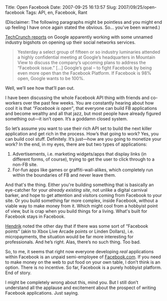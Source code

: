 Title: Open Facebook
Date: 2007-09-25 16:13:57
Slug: 2007/09/25/open-facebook
Tags: API, en, Facebook, Rant


(Disclaimer: The following paragraphs might be pointless and you might end up
feeling I have once again stated the obvious. So… you’ve been warned.)

[TechCrunch reports][1] on Google apparently working with some unnamed
industry bigshots on opening up their social networks services.

> Yesterday a select group of fifteen or so industry luminaries attended a
highly confidential meeting at Google’s headquarters in Mountain View to
discuss the company’s upcoming plans to address the “Facebook issue.” […]
Google’s goal – to fight Facebook by being even more open than the Facebook
Platform. If Facebook is 98% open, Google wants to be 100%.

Well, we’ll see how that’ll pan out.

I have been discussing the whole Facebook API thing with friends and co-
workers over the past few weeks. You are constantly hearing about how cool it
is that _“Facebook is open”_, that everyone can build FB applications and
become wealthy and all that jazz, but most people have already figured
something out—it isn’t open. It’s a goddamn closed system.

So let’s assume you want to use their rich API set to build the next killer
application and get rich in the process. How’s that going to work? Yes, you
can build cool stuff. Definitely. It’s just—how are you going to monetize your
work? In the end, in my eyes, there are but two types of applications:

  1. Advertisements, i.e. marketing widgets/apps that display links (in different forms, of course), trying to get the user to click through to a non-FB site.
  2. For-fun apps like games or graffiti-wall-alikes, which completely run within the boundaries of FB and never leave them.

And that's the thing. Either you're building something that is basically an
eye-catcher for your _already existing site_, not unlike a digital carnival
barker, and hope to get attention and visitors coming from Facebook to your
site. Or you build something far more complex, inside Facebook, without a
viable way to make money from it. Which might cool from a hobbyist point of
view, but is crap when you build things for a living. What's built for
Facebook stays in Facebook.

[Hendrik][2] noted the other day that if there was some sort of “Facebook
points” (akin to Xbox Live Arcade points or Linden Dollars), i.e.
micropayments, the situation would be far more interesting for professionals.
And he’s right. Alas, there’s no such thing. Too bad.

So, to me, it seems that right now everyone developing _real_ applications
within Facebook is an unpaid semi-employee of [Facebook.com][3]. If you need
to make money on the web to put food on your own table, I don’t think is an
option. There is no incentive. So far, Facebook is a purely hobbyist platform.
End of story.

I might be completely wrong about this, mind you. But I still don’t understand
all the applause and excitement about the prospect of writing Facebook
applications. Just saying.

   [1]: http://www.techcrunch.com/2007/09/21/google-to-out-open-facebook-on-november-5/
   [2]: http://mornography.de/
   [3]: http://Facebook.com

